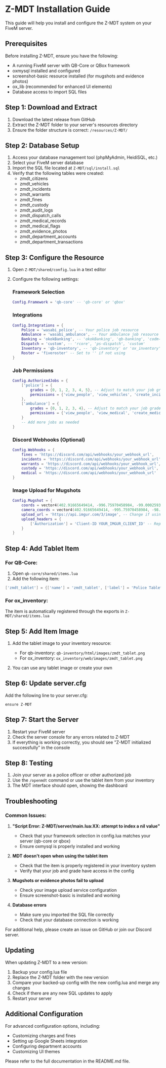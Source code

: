 # Z-MDT Installation Guide

This guide will help you install and configure the Z-MDT system on your FiveM server.

## Prerequisites

Before installing Z-MDT, ensure you have the following:

- A running FiveM server with QB-Core or QBox framework
- oxmysql installed and configured
- screenshot-basic resource installed (for mugshots and evidence photos)
- ox_lib (recommended for enhanced UI elements)
- Database access to import SQL files

## Step 1: Download and Extract

1. Download the latest release from GitHub
2. Extract the Z-MDT folder to your server's resources directory
3. Ensure the folder structure is correct: `/resources/Z-MDT/`

## Step 2: Database Setup

1. Access your database management tool (phpMyAdmin, HeidiSQL, etc.)
2. Select your FiveM server database
3. Import the SQL file located at `Z-MDT/sql/install.sql`
4. Verify that the following tables were created:
   - zmdt_citizens
   - zmdt_vehicles
   - zmdt_incidents
   - zmdt_warrants
   - zmdt_fines
   - zmdt_custody
   - zmdt_audit_logs
   - zmdt_dispatch_calls
   - zmdt_medical_records
   - zmdt_medical_flags
   - zmdt_evidence_photos
   - zmdt_department_accounts
   - zmdt_department_transactions

## Step 3: Configure the Resource

1. Open `Z-MDT/shared/config.lua` in a text editor
2. Configure the following settings:

   ### Framework Selection
   ```lua
   Config.Framework = 'qb-core' -- 'qb-core' or 'qbox'
   ```

   ### Integrations
   ```lua
   Config.Integrations = {
       Police = 'wasabi_police', -- Your police job resource
       Ambulance = 'wasabi_ambulance', -- Your ambulance job resource
       Banking = 'okokBanking', -- 'okokBanking', 'qb-banking', 'codm-banking', 'qb-management'
       Dispatch = 'custom', -- 'rcore', 'ps-dispatch', 'custom'
       Inventory = 'qb-inventory', -- 'qb-inventory' or 'ox_inventory'
       Roster = 'fiveroster' -- Set to '' if not using
   }
   ```

   ### Job Permissions
   ```lua
   Config.AuthorizedJobs = {
       ['police'] = {
           grades = {0, 1, 2, 3, 4, 5}, -- Adjust to match your job grades
           permissions = {'view_people', 'view_vehicles', 'create_incidents', 'issue_fines', 'create_warrants', 'view_custody', 'manage_custody'}
       },
       ['ambulance'] = {
           grades = {0, 1, 2, 3, 4}, -- Adjust to match your job grades
           permissions = {'view_people', 'view_medical', 'create_medical_incidents', 'manage_medical_records'}
       }
       -- Add more jobs as needed
   }
   ```

   ### Discord Webhooks (Optional)
   ```lua
   Config.Webhooks = {
       fines = 'https://discord.com/api/webhooks/your_webhook_url',
       incidents = 'https://discord.com/api/webhooks/your_webhook_url',
       warrants = 'https://discord.com/api/webhooks/your_webhook_url',
       custody = 'https://discord.com/api/webhooks/your_webhook_url',
       medical = 'https://discord.com/api/webhooks/your_webhook_url'
   }
   ```

   ### Image Upload for Mugshots
   ```lua
   Config.Mugshot = {
       coords = vector4(402.91665649414, -996.75970458984, -99.000259399414, 186.22036743164),
       camera_coords = vector4(402.91665649414, -995.75970458984, -98.5, 186.22036743164),
       upload_url = 'https://api.imgur.com/3/image', -- Change if using a different service
       upload_headers = {
           ['Authorization'] = 'Client-ID YOUR_IMGUR_CLIENT_ID' -- Replace with your actual API key
       }
   }
   ```

## Step 4: Add Tablet Item

### For QB-Core:
1. Open `qb-core/shared/items.lua`
2. Add the following item:
```lua
['zmdt_tablet'] = {['name'] = 'zmdt_tablet', ['label'] = 'Police Tablet', ['weight'] = 1000, ['type'] = 'item', ['image'] = 'zmdt_tablet.png', ['unique'] = true, ['useable'] = true, ['shouldClose'] = true, ['combinable'] = nil, ['description'] = 'Mobile Data Terminal for law enforcement'},
```

### For ox_inventory:
The item is automatically registered through the exports in `Z-MDT/shared/items.lua`

## Step 5: Add Item Image

1. Add the tablet image to your inventory resource:
   - For qb-inventory: `qb-inventory/html/images/zmdt_tablet.png`
   - For ox_inventory: `ox_inventory/web/images/zmdt_tablet.png`

2. You can use any tablet image or create your own

## Step 6: Update server.cfg

Add the following line to your server.cfg:
```
ensure Z-MDT
```

## Step 7: Start the Server

1. Restart your FiveM server
2. Check the server console for any errors related to Z-MDT
3. If everything is working correctly, you should see "Z-MDT initialized successfully" in the console

## Step 8: Testing

1. Join your server as a police officer or other authorized job
2. Use the `/openmdt` command or use the tablet item from your inventory
3. The MDT interface should open, showing the dashboard

## Troubleshooting

### Common Issues:

1. **"Script Error: Z-MDT/server/main.lua:XX: attempt to index a nil value"**
   - Check that your framework selection in config.lua matches your server (qb-core or qbox)
   - Ensure oxmysql is properly installed and working

2. **MDT doesn't open when using the tablet item**
   - Check that the item is properly registered in your inventory system
   - Verify that your job and grade have access in the config

3. **Mugshots or evidence photos fail to upload**
   - Check your image upload service configuration
   - Ensure screenshot-basic is installed and working

4. **Database errors**
   - Make sure you imported the SQL file correctly
   - Check that your database connection is working

For additional help, please create an issue on GitHub or join our Discord server.

## Updating

When updating Z-MDT to a new version:

1. Backup your config.lua file
2. Replace the Z-MDT folder with the new version
3. Compare your backed-up config with the new config.lua and merge any changes
4. Check if there are any new SQL updates to apply
5. Restart your server

## Additional Configuration

For advanced configuration options, including:
- Customizing charges and fines
- Setting up Google Sheets integration
- Configuring department accounts
- Customizing UI themes

Please refer to the full documentation in the README.md file.